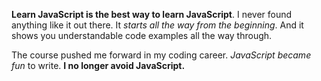 **Learn JavaScript is the best way to learn JavaScript**. I never found anything like it out there. It *starts all the way from the beginning*. And it shows you understandable code examples all the way through.

The course pushed me forward in my coding career. *JavaScript became fun* to write. **I no longer avoid JavaScript.**
